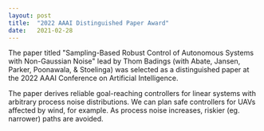 ```yaml
---
layout: post
title:  "2022 AAAI Distinguished Paper Award"
date:   2021-02-28
---
```

The paper titled "Sampling-Based Robust Control of Autonomous Systems with Non-Gaussian Noise" lead by Thom Badings (with Abate, Jansen, Parker, Poonawala, & Stoelinga) was selected as a distinguished paper at the 2022 AAAI Conference on Artificial Intelligence.

The paper derives reliable goal-reaching controllers for linear systems with arbitrary process noise distributions. We can plan safe controllers for UAVs affected by wind, for example. As process noise increases, riskier (eg. narrower) paths are avoided.
